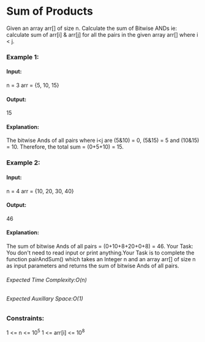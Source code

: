 # Sum of Products
Given an array arr[] of size n. Calculate the sum of Bitwise ANDs ie: calculate sum of arr[i] & arr[j] for all the pairs in the given array arr[] where i < j.

### Example 1:
#### Input:
n = 3
arr = {5, 10, 15}
#### Output:
15
#### Explanation:
The bitwise Ands of all pairs where i<j are (5&10) = 0, (5&15) = 5 and (10&15) = 10.
Therefore, the total sum = (0+5+10) = 15.

### Example 2:
#### Input:
n = 4
arr = {10, 20, 30, 40}
#### Output:
46
#### Explanation:
The sum of bitwise Ands 
of all pairs = (0+10+8+20+0+8) = 46.
Your Task:
You don't need to read input or print anything.Your Task is to complete the function pairAndSum() which takes an Integer n and an array arr[]  of size n as input parameters and returns the sum of bitwise Ands of all pairs.

###### Expected Time Complexity:O(n)
###### Expected Auxillary Space:O(1)

### Constraints:
1 <= n <= $`10^5`$
1 <= arr[i] <= $`10^8`$


